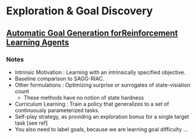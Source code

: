 # Exploration & Goal Discovery

## [Automatic Goal Generation forReinforcement Learning Agents](https://arxiv.org/pdf/1705.06366)

### Notes
- Intrinsic Motivation : Learning with an intrinsically specified objective.
- Baseline comparison to SAGG-RIAC.
- Other formulations : Optimizing surprise or surrogates of state-visiation count
    - These methods have no notion of state hardness
- Curriculum Learning : Train a policy that generalizes to a set of continuously parameterized tasks.
- Self-play strategy, as providing an exploration bonus for a single target task [see ref]
- You also need to label goals, because we are learning goal difficulty ...
